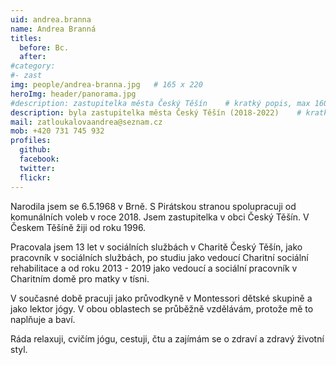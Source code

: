 ```yaml
---
uid: andrea.branna
name: Andrea Branná
titles:
  before: Bc.
  after:
#category:
#- zast
img: people/andrea-branna.jpg   # 165 x 220
heroImg: header/panorama.jpg
#description: zastupitelka města Český Těšín	# kratký popis, max 160 znaků
description: byla zastupitelka města Český Těšín (2018-2022)	# kratký popis, max 160 znaků
mail: zatloukalovaandrea@seznam.cz
mob: +420 731 745 932
profiles:
  github:                 
  facebook:
  twitter: 		  
  flickr:
---
```


Narodila jsem se 6.5.1968 v Brně. S Pirátskou stranou spolupracuji od komunálních voleb v roce 2018. Jsem zastupitelka v obci Český Těšín.
V Českem Těšíně žiji od roku 1996.

Pracovala jsem 13 let v sociálních službách v Charitě Český Těšín, jako pracovník v sociálních službách, po studiu jako vedoucí Charitní sociální rehabilitace a od roku 2013 - 2019 jako vedoucí a sociální pracovník v Charitním domě pro matky v tísni.

V současné době pracuji jako průvodkyně v Montessori dětské skupině a jako lektor jógy. V obou oblastech se průběžně vzdělávám, protože mě to naplňuje a baví.

Ráda relaxuji, cvičím jógu, cestuji, čtu a zajímám se o zdraví a zdravý životní styl.
